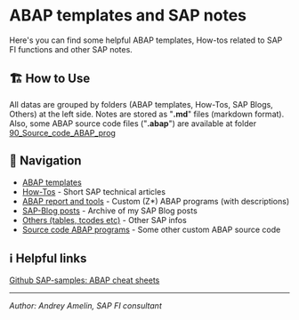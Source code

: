 # ABAP templates and SAP notes

Here's you can find some helpful ABAP templates, How-tos related to SAP FI functions and other SAP notes.

## 🏗️ How to Use
All datas are grouped by folders (ABAP templates, How-Tos, SAP Blogs, Others) at the left side. Notes are stored as "**.md**" files (markdown format).
Also, some ABAP source code files ("**.abap**") are available at folder [90_Source_code_ABAP_prog](https://github.com/aamelin1/ABAP-templates/tree/main/90_Source_code_ABAP_prog)

## 🧭 Navigation

- [ABAP templates](https://github.com/aamelin1/ABAP-templates/blob/main/01%20ABAP%20templates/ABAP_Index.md)
- [How-Tos](https://github.com/aamelin1/ABAP-templates/tree/main/10%20How-Tos) - Short SAP technical articles
- [ABAP report and tools](https://github.com/aamelin1/ABAP-templates/tree/main/60%20ABAP%20reports%20and%20tools) - Custom (Z*) ABAP programs (with descriptions)
- [SAP-Blog posts](https://github.com/aamelin1/ABAP-templates/tree/main/70%20SAPBlog%20posts) - Archive of my SAP Blog posts
- [Others (tables, tcodes etc)](https://github.com/aamelin1/ABAP-templates/blob/main/80%20Others/SAP%20Tables%2C%20tcodes%2C%20progs%20etc.md) - Other SAP infos
- [Source code ABAP programs](https://github.com/aamelin1/ABAP-templates/tree/main/90%20Source%20code%20ABAP%20prog) - Some other custom ABAP source code

## ℹ️ Helpful links

[Github SAP-samples: ABAP cheat sheets](https://github.com/SAP-samples/abap-cheat-sheets/blob/main/01_Internal_Tables.md)

---

*Author: Andrey Amelin, SAP FI consultant*
